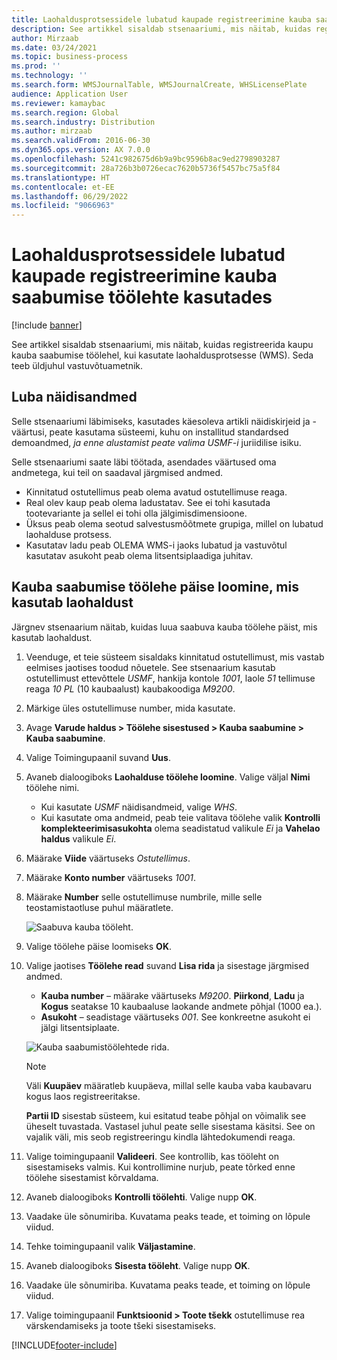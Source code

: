 ```yaml
---
title: Laohaldusprotsessidele lubatud kaupade registreerimine kauba saabumise töölehte kasutades
description: See artikkel sisaldab stsenaariumi, mis näitab, kuidas registreerida kaupu kauba saabumise töölehel, kui kasutate laohaldusprotsesse (WMS).
author: Mirzaab
ms.date: 03/24/2021
ms.topic: business-process
ms.prod: ''
ms.technology: ''
ms.search.form: WMSJournalTable, WMSJournalCreate, WHSLicensePlate
audience: Application User
ms.reviewer: kamaybac
ms.search.region: Global
ms.search.industry: Distribution
ms.author: mirzaab
ms.search.validFrom: 2016-06-30
ms.dyn365.ops.version: AX 7.0.0
ms.openlocfilehash: 5241c982675d6b9a9bc9596b8ac9ed2798903287
ms.sourcegitcommit: 28a726b3b0726ecac7620b5736f5457bc75a5f84
ms.translationtype: HT
ms.contentlocale: et-EE
ms.lasthandoff: 06/29/2022
ms.locfileid: "9066963"
---
```

# <a name="register-items-enabled-for-warehouse-management-processes-using-an-item-arrival-journal"></a>Laohaldusprotsessidele lubatud kaupade registreerimine kauba saabumise töölehte kasutades

[!include [banner](../../includes/banner.md)]

See artikkel sisaldab stsenaariumi, mis näitab, kuidas registreerida kaupu kauba saabumise töölehel, kui kasutate laohaldusprotsesse (WMS). Seda teeb üldjuhul vastuvõtuametnik.

## <a name="enable-sample-data"></a>Luba näidisandmed

Selle stsenaariumi läbimiseks, kasutades käesoleva artikli näidiskirjeid ja -väärtusi, peate kasutama süsteemi, kuhu on installitud standardsed demoandmed, *ja enne alustamist peate valima USMF-i* juriidilise isiku.

Selle stsenaariumi saate läbi töötada, asendades väärtused oma andmetega, kui teil on saadaval järgmised andmed.

- Kinnitatud ostutellimus peab olema avatud ostutellimuse reaga.
- Real olev kaup peab olema ladustatav. See ei tohi kasutada tootevariante ja sellel ei tohi olla jälgimisdimensioone.
- Üksus peab olema seotud salvestusmõõtmete grupiga, millel on lubatud laohalduse protsess.
- Kasutatav ladu peab OLEMA WMS-i jaoks lubatud ja vastuvõtul kasutatav asukoht peab olema litsentsiplaadiga juhitav.

## <a name="create-an-item-arrival-journal-header-that-uses-warehouse-management"></a>Kauba saabumise töölehe päise loomine, mis kasutab laohaldust

Järgnev stsenaarium näitab, kuidas luua saabuva kauba töölehe päist, mis kasutab laohaldust.

1. Veenduge, et teie süsteem sisaldaks kinnitatud ostutellimust, mis vastab eelmises jaotises toodud nõuetele. See stsenaarium kasutab ostutellimust ettevõttele *USMF*, hankija kontole *1001*, laole *51* tellimuse reaga *10 PL* (10 kaubaalust) kaubakoodiga *M9200*.
1. Märkige üles ostutellimuse number, mida kasutate.
1. Avage **Varude haldus \> Töölehe sisestused \> Kauba saabumine \> Kauba saabumine**.
1. Valige Toimingupaanil suvand **Uus**.
1. Avaneb dialoogiboks **Laohalduse töölehe loomine**. Valige väljal **Nimi** töölehe nimi.
    - Kui kasutate *USMF* näidisandmeid, valige *WHS*.
    - Kui kasutate oma andmeid, peab teie valitava töölehe valik **Kontrolli komplekteerimisasukohta** olema seadistatud valikule *Ei* ja **Vahelao haldus** valikule *Ei*.
1. Määrake **Viide** väärtuseks *Ostutellimus*.
1. Määrake **Konto number** väärtuseks *1001*.
1. Määrake **Number** selle ostutellimuse numbrile, mille selle teostamistaotluse puhul määratlete.

    ![Saabuva kauba tööleht.](../media/item-arrival-journal-header.png "Saabuva kauba tööleht")

1. Valige töölehe päise loomiseks **OK**.
1. Valige jaotises **Töölehe read** suvand **Lisa rida** ja sisestage järgmised andmed.
    - **Kauba number** – määrake väärtuseks *M9200*. **Piirkond**, **Ladu** ja **Kogus** seatakse 10 kaubaaluse laokande andmete põhjal (1000 ea.).
    - **Asukoht** – seadistage väärtuseks *001*. See konkreetne asukoht ei jälgi litsentsiplaate.

    ![Kauba saabumistöölehtede rida.](../media/item-arrival-journal-line.png "Kauba saabumistöölehtede rida")

    > [!NOTE]
    > Väli **Kuupäev** määratleb kuupäeva, millal selle kauba vaba kaubavaru kogus laos registreeritakse.  
    >
    > **Partii ID** sisestab süsteem, kui esitatud teabe põhjal on võimalik see üheselt tuvastada. Vastasel juhul peate selle sisestama käsitsi. See on vajalik väli, mis seob registreeringu kindla lähtedokumendi reaga.  

1. Valige toimingupaanil **Valideeri**. See kontrollib, kas tööleht on sisestamiseks valmis. Kui kontrollimine nurjub, peate tõrked enne töölehe sisestamist kõrvaldama.  
1. Avaneb dialoogiboks **Kontrolli töölehti**. Valige nupp **OK**.
1. Vaadake üle sõnumiriba. Kuvatama peaks teade, et toiming on lõpule viidud.  
1. Tehke toimingupaanil valik **Väljastamine**.
1. Avaneb dialoogiboks **Sisesta tööleht**. Valige nupp **OK**.
1. Vaadake üle sõnumiriba. Kuvatama peaks teade, et toiming on lõpule viidud.
1. Valige toimingupaanil **Funktsioonid > Toote tšekk** ostutellimuse rea värskendamiseks ja toote tšeki sisestamiseks.


[!INCLUDE[footer-include](../../../includes/footer-banner.md)]
